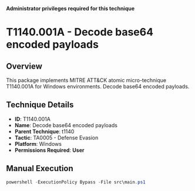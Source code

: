 **Administrator privileges required for this technique**

# T1140.001A - Decode base64 encoded payloads

## Overview
This package implements MITRE ATT&CK atomic micro-technique T1140.001A for Windows environments. Decode base64 encoded payloads.

## Technique Details
- **ID**: T1140.001A
- **Name**: Decode base64 encoded payloads
- **Parent Technique**: t1140
- **Tactic**: TA0005 - Defense Evasion
- **Platform**: Windows
- **Permissions Required**: **User**

## Manual Execution
```powershell
powershell -ExecutionPolicy Bypass -File src\main.ps1
```
